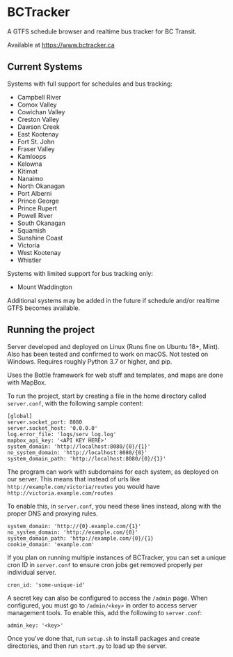 # BCTracker

A GTFS schedule browser and realtime bus tracker for BC Transit.

Available at https://www.bctracker.ca

## Current Systems

Systems with full support for schedules and bus tracking:
- Campbell River
- Comox Valley
- Cowichan Valley
- Creston Valley
- Dawson Creek
- East Kootenay
- Fort St. John
- Fraser Valley
- Kamloops
- Kelowna
- Kitimat
- Nanaimo
- North Okanagan
- Port Alberni
- Prince George
- Prince Rupert
- Powell River
- South Okanagan
- Squamish
- Sunshine Coast
- Victoria
- West Kootenay
- Whistler

Systems with limited support for bus tracking only:
- Mount Waddington

Additional systems may be added in the future if schedule and/or realtime GTFS becomes available.

## Running the project

Server developed and deployed on Linux (Runs fine on Ubuntu 18+, Mint).
Also has been tested and confirmed to work on macOS.
Not tested on Windows.
Requires roughly Python 3.7 or higher, and pip.

Uses the Bottle framework for web stuff and templates, and maps are done with MapBox.

To run the project, start by creating a file in the home directory called `server.conf`, with the following sample content:

```
[global]
server.socket_port: 8080
server.socket_host: '0.0.0.0'
log.error_file: 'logs/serv_log.log'
mapbox_api_key: '<API KEY HERE>'
system_domain: 'http://localhost:8080/{0}/{1}'
no_system_domain: 'http://localhost:8080/{0}'
system_domain_path: 'http://localhost:8080/{0}/{1}'
```

The program can work with subdomains for each system, as deployed on our server.
This means that instead of urls like `http://example.com/victoria/routes` you would have `http://victoria.example.com/routes`

To enable this, in `server.conf`, you need these lines instead, along with the proper DNS and proxying rules.

```
system_domain: 'http://{0}.example.com/{1}'
no_system_domain: 'http://example.com/{0}'
system_domain_path: 'http://example.com/{0}/{1}
cookie_domain: 'example.com'
```

If you plan on running multiple instances of BCTracker, you can set a unique cron ID in `server.conf` to ensure cron jobs get removed properly per individual server.

```
cron_id: 'some-unique-id'
```

A secret key can also be configured to access the `/admin` page.
When configured, you must go to `/admin/<key>` in order to access server management tools.
To enable this, add the following to `server.conf`:

```
admin_key: '<key>'
```

Once you've done that, run `setup.sh` to install packages and create directories, and then run `start.py` to load up the server.
